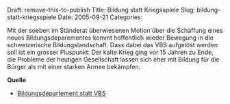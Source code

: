 Draft: remove-this-to-publish
Title: Bildung statt Kriegsspiele
Slug: bildung-statt-kriegsspiele
Date: 2005-09-21
Categories:

Mit der soeben im Ständerat überwiesenen Motion über die Schaffung eines neues Bildungsdeparementes kommt hoffentlich wieder Bewegung in die schweizerische Bildungslandschaft. Dass dabei das VBS aufgelöst werden soll ist ein grosser Pluspunkt: Der kalte Krieg ging vor 15 Jahren zu Ende, die Probleme der heutigen Gesellschaft lassen sich eher mit Bildung für die Bürger als mit einer starken Armee bekämpfen.

**Quelle**

- [Bildungsdepartement statt VBS](http://tagi.ch/dyn/news/schweiz/542327.html)
